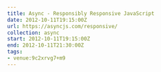 ```yaml
---
title: Async - Responsibly Responsive JavaScript
date: 2012-10-11T19:15:00Z
url: https://asyncjs.com/responsive/
collection: async
start: 2012-10-11T19:15:00Z
end: 2012-10-11T21:30:00Z
tags:
- venue:9c2xrvg7+m9
---
```


